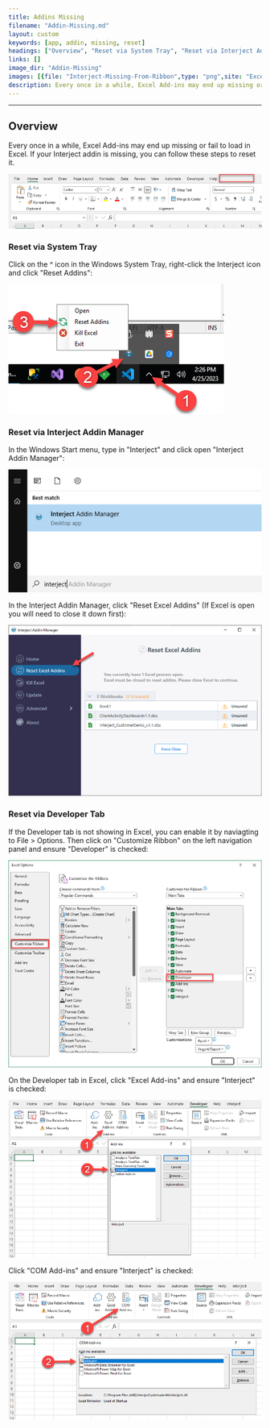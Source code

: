 ```yaml
---
title: Addins Missing
filename: "Addin-Missing.md"
layout: custom
keywords: [app, addin, missing, reset]
headings: ["Overview", "Reset via System Tray", "Reset via Interject Addin Manager", "Reset via Developer Tab"]
links: []
image_dir: "Addin-Missing"
images: [{file: "Interject-Missing-From-Ribbon",type: "png",site: "Excel",cat: "Ribbon",sub: "",report: "",ribbon: "",config: ""},{file: "System-Tray",type: "png",site: "Windows",cat: "Task Bar",sub: "Interject Task Bar Menu",report: "",ribbon: "",config: ""},{file: "Windows-Search",type: "png",site: "Windows",cat: "Start Menu",sub: "",report: "",ribbon: "",config: ""},{file: "Reset-Excel-Addins",type: "png",site: "Addin",cat: "Addin Manager",sub: "Reset Excel Addins",report: "",ribbon: "",config: ""},{file: "Show-Developer-Tab",type: "png",site: "Excel",cat: "Customize Ribbon",sub: "",report: "",ribbon: "",config: ""},{file: "Addin-Interject",type: "png",site: "Excel",cat: "Add-ins",sub: "",report: "",ribbon: "",config: ""},{file: "Com-Interject",type: "png",site: "Excel",cat: "COM Add-ins",sub: "",report: "",ribbon: "",config: ""}]
description: Every once in a while, Excel Add-ins may end up missing or fail to load in Excel. If your Interject addin is missing, you can follow these steps to reset it.
---
```

* * *

## Overview

Every once in a while, Excel Add-ins may end up missing or fail to load in Excel. If your Interject addin is missing, you can follow these steps to reset it.

![](/images/Addin-Missing/Interject-Missing-From-Ribbon.png)
<br>

### Reset via System Tray

Click on the ^ icon in the Windows System Tray, right-click the Interject icon and click "Reset Addins":

![](/images/Addin-Missing/System-Tray.png)
<br>

### Reset via Interject Addin Manager

In the Windows Start menu, type in "Interject" and click open "Interject Addin Manager":

![](/images/Addin-Missing/Windows-Search.png)
<br>

In the Interject Addin Manager, click "Reset Excel Addins" (If Excel is open you will need to close it down first):

![](/images/Addin-Missing/Reset-Excel-Addins.png)
<br>

### Reset via Developer Tab

If the Developer tab is not showing in Excel, you can enable it by naviagting to File > Options. Then click on "Customize Ribbon" on the left navigation panel and ensure "Developer" is checked:

![](/images/Addin-Missing/Show-Developer-Tab.png)
<br>

On the Developer tab in Excel, click "Excel Add-ins" and ensure "Interject" is checked:

![](/images/Addin-Missing/Addin-Interject.png)
<br>

Click "COM Add-ins" and ensure "Interject" is checked:

![](/images/Addin-Missing/Com-Interject.png)
<br>
